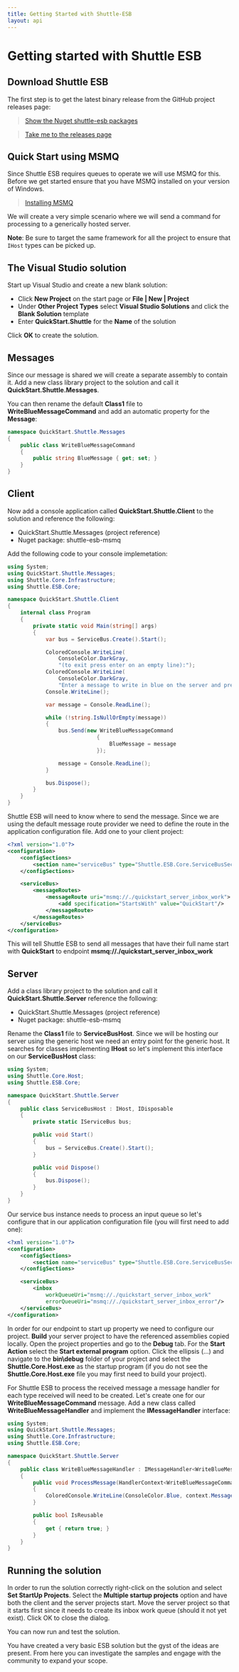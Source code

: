 ```yaml
---
title: Getting Started with Shuttle-ESB
layout: api 
---
```

# Getting started with Shuttle ESB

## Download Shuttle ESB

The first step is to get the latest binary release from the GitHub project releases page:

> [Show the Nuget shuttle-esb packages](http://www.nuget.org/packages?q=shuttle-esb)

> [Take me to the releases page](https://github.com/Shuttle/shuttle-esb/releases)

## Quick Start using MSMQ

Since Shuttle ESB requires queues to operate we will use MSMQ for this.  Before we get started ensure that you have MSMQ installed on your version of Windows.

> [Installing MSMQ](http://msdn.microsoft.com/en-us/library/aa967729%28v=vs.110%29.aspx)

We will create a very simple scenario where we will send a command for processing to a generically hosted server.

**Note**: Be sure to target the same framework for all the project to ensure that `IHost` types can be picked up.

## The Visual Studio solution

Start up Visual Studio  and create a new blank solution:

* Click **New Project** on the start page or **File | New | Project**
* Under **Other Project Types** select **Visual Studio Solutions** and click the **Blank Solution** template
* Enter **QuickStart.Shuttle** for the **Name** of the solution

Click **OK** to create the solution.

## Messages

Since our message is shared we will create a separate assembly to contain it.  Add a new class library project to the solution and call it **QuickStart.Shuttle.Messages**.


You can then rename the default **Class1** file to **WriteBlueMessageCommand** and add an automatic property for the **Message**:

``` c#
namespace QuickStart.Shuttle.Messages
{
	public class WriteBlueMessageCommand
	{
		public string BlueMessage { get; set; }
	}
}
```

## Client

Now add a console application called **QuickStart.Shuttle.Client** to the solution and reference the following:

* QuickStart.Shuttle.Messages (project reference)
* Nuget package: shuttle-esb-msmq

Add the following code to your console implemetation:

``` c#
using System;
using QuickStart.Shuttle.Messages;
using Shuttle.Core.Infrastructure;
using Shuttle.ESB.Core;

namespace QuickStart.Shuttle.Client
{
	internal class Program
	{
		private static void Main(string[] args)
		{
			var bus = ServiceBus.Create().Start(); 

			ColoredConsole.WriteLine(
				ConsoleColor.DarkGray,
				"(to exit press enter on an empty line):");
			ColoredConsole.WriteLine(
				ConsoleColor.DarkGray, 
				"Enter a message to write in blue on the server and press enter:");
			Console.WriteLine();

			var message = Console.ReadLine();

			while (!string.IsNullOrEmpty(message))
			{
				bus.Send(new WriteBlueMessageCommand
				         	{
				         		BlueMessage = message
				         	});

				message = Console.ReadLine();
			}

			bus.Dispose();
		}
	}
}
```

Shuttle ESB will need to know where to send the message.  Since we are using the default message route provider we need to define the route in the application configuration file.  Add one to your client project:

``` xml
<?xml version="1.0"?>
<configuration>
	<configSections>
		<section name="serviceBus" type="Shuttle.ESB.Core.ServiceBusSection, Shuttle.ESB.Core"/>
	</configSections>

	<serviceBus>
		<messageRoutes>
			<messageRoute uri="msmq://./quickstart_server_inbox_work">
				<add specification="StartsWith" value="QuickStart"/>
			</messageRoute>
		</messageRoutes>
	</serviceBus>
</configuration>
```

This will tell Shuttle ESB to send all messages that have their full name start with **QuickStart** to endpoint **msmq://./quickstart_server_inbox_work**

## Server

Add a class library project to the solution and call it **QuickStart.Shuttle.Server** reference the following:

* QuickStart.Shuttle.Messages (project reference)
* Nuget package: shuttle-esb-msmq

Rename the **Class1** file to **ServiceBusHost**.  Since we will be hosting our server using the generic host we need an entry point for the generic host.  It searches for classes implementing **IHost** so let's implement this interface on our **ServiceBusHost** class:

``` c#
using System;
using Shuttle.Core.Host;
using Shuttle.ESB.Core;

namespace QuickStart.Shuttle.Server
{
	public class ServiceBusHost : IHost, IDisposable
	{
		private static IServiceBus bus;

		public void Start()
		{
			bus = ServiceBus.Create().Start(); 
		}

		public void Dispose()
		{
			bus.Dispose();
		}
	}
}
```

Our service bus instance needs to process an input queue so let's configure that in our application configuration file (you will first need to add one):

``` xml
<?xml version="1.0"?>
<configuration>
	<configSections>
		<section name="serviceBus" type="Shuttle.ESB.Core.ServiceBusSection, Shuttle.ESB.Core"/>
	</configSections>

	<serviceBus>
		<inbox
			workQueueUri="msmq://./quickstart_server_inbox_work"
			errorQueueUri="msmq://./quickstart_server_inbox_error"/>
	</serviceBus>
</configuration>
```

In order for our endpoint to start up property we need to configure our project.  **Build** your server project to have the referenced assemblies copied locally.  Open the project properties and go to the **Debug** tab.  For the **Start Action** select the **Start external program** option.  Click the ellipsis (...) and navigate to the **bin\debug** folder of your project and select the **Shuttle.Core.Host.exe** as the startup program (if you do not see the **Shuttle.Core.Host.exe** file you may first need to build your project).

For Shuttle ESB to process the received message a message handler for each type received will need to be created.  Let's create one for our **WriteBlueMessageCommand** message.  Add a new class called **WriteBlueMessageHandler** and implement the **IMessageHandler<WriteBlueMessageCommand>** interface:

``` c#
using System;
using QuickStart.Shuttle.Messages;
using Shuttle.Core.Infrastructure;
using Shuttle.ESB.Core;

namespace QuickStart.Shuttle.Server
{
	public class WriteBlueMessageHandler : IMessageHandler<WriteBlueMessageCommand>
	{
		public void ProcessMessage(HandlerContext<WriteBlueMessageCommand> context)
		{
			ColoredConsole.WriteLine(ConsoleColor.Blue, context.Message.BlueMessage);
		}

		public bool IsReusable
		{
			get { return true; }
		}
	}
}
```

## Running the solution

In order to run the solution correctly right-click on the solution and select **Set StartUp Projects**.  Select the **Multiple startup projects** option and have both the client and the server projects start.  Move the server project so that it starts first since it needs to create its inbox work queue (should it not yet exist).  Click OK to close the dialog.

You can now run and test the solution.

You have created a very basic ESB solution but the gyst of the ideas are present. From here you can investigate the samples and engage with the community to expand your scope.
